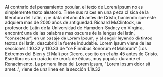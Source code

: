 Al contrario del pensamiento popular, el texto de Lorem Ipsum no es simplemente texto aleatorio. 
Tiene sus raices en una pieza cl´sica de la literatura del Latin, que data del año 45 antes de Cristo,
 haciendo que este adquiera mas de 2000 años de antiguedad. Richard McClintock, un profesor de Latin de la Universidad de Hampden-Sydney en Virginia,
  encontró una de las palabras más oscuras de la lengua del latín, "consecteur", en un pasaje de Lorem Ipsum, y al seguir leyendo distintos textos del latín,
   descubrió la fuente indudable. Lorem Ipsum viene de las secciones 1.10.32 y 1.10.33 de "de Finnibus Bonorum et Malorum" 
   (Los Extremos del Bien y El Mal) por Cicero, escrito en el año 45 antes de Cristo. Este libro es un tratado de teoría de éticas, 
   muy popular durante el Renacimiento. La primera linea del Lorem Ipsum, "Lorem ipsum dolor sit amet..", viene de una linea en la sección 1.10.32